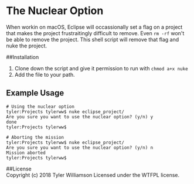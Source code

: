# The Nuclear Option
When workin on macOS, Eclipse will occassionally set a flag on a project that makes the project frustraitingly difficult to remove. Even `rm -rf` won't be able to remove the project. This shell script will remove that flag and nuke the project.  
  
##Installation  
  
1. Clone down the script and give it permission to run with `chmod a+x nuke`  
2. Add the file to your path.  
  
## Example Usage  
  
    # Using the nuclear option
    tyler:Projects tylerww$ nuke eclipse_project/
    Are you sure you want to use the nuclear option? (y/n) y
    done
    tyler:Projects tylerww$  
    
    # Aborting the mission
    tyler:Projects tylerww$ nuke eclipse_project/
    Are you sure you want to use the nuclear option? (y/n) n
    Mission aborted
    tyler:Projects tylerww$  
	  
##License  
Copyright (c) 2018 Tyler Williamson Licensed under the WTFPL license.
